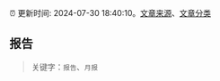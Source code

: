 :alarm_clock: 更新时间: 2024-07-30 18:40:10。[文章来源](/README.md)、[文章分类](/TAGS.md)

## 报告


> 关键字：`报告`、`月报`




